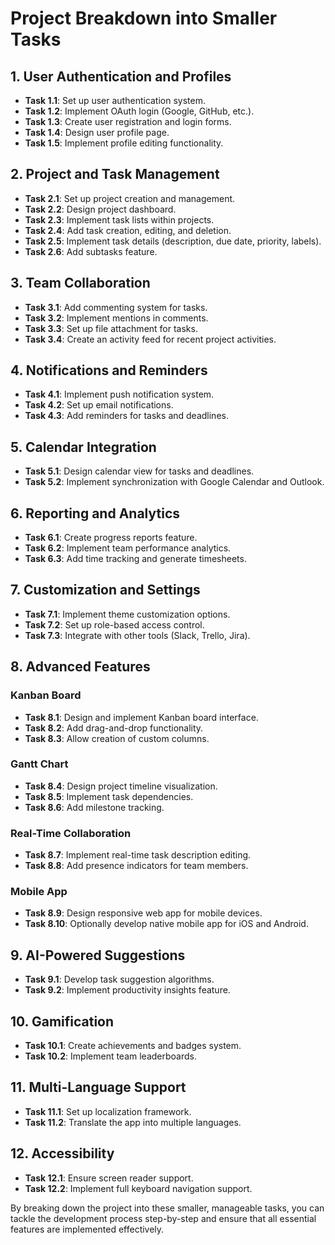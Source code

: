 # Project Breakdown into Smaller Tasks

## 1. User Authentication and Profiles
- **Task 1.1**: Set up user authentication system.
- **Task 1.2**: Implement OAuth login (Google, GitHub, etc.).
- **Task 1.3**: Create user registration and login forms.
- **Task 1.4**: Design user profile page.
- **Task 1.5**: Implement profile editing functionality.

## 2. Project and Task Management
- **Task 2.1**: Set up project creation and management.
- **Task 2.2**: Design project dashboard.
- **Task 2.3**: Implement task lists within projects.
- **Task 2.4**: Add task creation, editing, and deletion.
- **Task 2.5**: Implement task details (description, due date, priority, labels).
- **Task 2.6**: Add subtasks feature.

## 3. Team Collaboration
- **Task 3.1**: Add commenting system for tasks.
- **Task 3.2**: Implement mentions in comments.
- **Task 3.3**: Set up file attachment for tasks.
- **Task 3.4**: Create an activity feed for recent project activities.

## 4. Notifications and Reminders
- **Task 4.1**: Implement push notification system.
- **Task 4.2**: Set up email notifications.
- **Task 4.3**: Add reminders for tasks and deadlines.

## 5. Calendar Integration
- **Task 5.1**: Design calendar view for tasks and deadlines.
- **Task 5.2**: Implement synchronization with Google Calendar and Outlook.

## 6. Reporting and Analytics
- **Task 6.1**: Create progress reports feature.
- **Task 6.2**: Implement team performance analytics.
- **Task 6.3**: Add time tracking and generate timesheets.

## 7. Customization and Settings
- **Task 7.1**: Implement theme customization options.
- **Task 7.2**: Set up role-based access control.
- **Task 7.3**: Integrate with other tools (Slack, Trello, Jira).

## 8. Advanced Features

### Kanban Board
- **Task 8.1**: Design and implement Kanban board interface.
- **Task 8.2**: Add drag-and-drop functionality.
- **Task 8.3**: Allow creation of custom columns.

### Gantt Chart
- **Task 8.4**: Design project timeline visualization.
- **Task 8.5**: Implement task dependencies.
- **Task 8.6**: Add milestone tracking.

### Real-Time Collaboration
- **Task 8.7**: Implement real-time task description editing.
- **Task 8.8**: Add presence indicators for team members.

### Mobile App
- **Task 8.9**: Design responsive web app for mobile devices.
- **Task 8.10**: Optionally develop native mobile app for iOS and Android.

## 9. AI-Powered Suggestions
- **Task 9.1**: Develop task suggestion algorithms.
- **Task 9.2**: Implement productivity insights feature.

## 10. Gamification
- **Task 10.1**: Create achievements and badges system.
- **Task 10.2**: Implement team leaderboards.

## 11. Multi-Language Support
- **Task 11.1**: Set up localization framework.
- **Task 11.2**: Translate the app into multiple languages.

## 12. Accessibility
- **Task 12.1**: Ensure screen reader support.
- **Task 12.2**: Implement full keyboard navigation support.

By breaking down the project into these smaller, manageable tasks, you can tackle the development process step-by-step and ensure that all essential features are implemented effectively.
